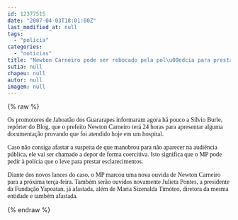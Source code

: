```yaml
---
id: 12377515
date: "2007-04-03T18:01:00Z"
last_modified_at: null
tags:
  - "policia"
categories:
  - "noticias"
title: "Newton Carneiro pode ser rebocado pela pol\u00edcia para prestar esclarecimentos ao MP"
sutia: null
chapeu: null
autor: null
imagem: null
---
```

{% raw %}
<p><P><FONT face=Verdana>Os promotores de Jaboatão dos Guararapes informaram agora há pouco a Sílvio Burle, repórter do Blog, que o prefeito Newton Carneiro terá 24 horas para apresentar alguma documentação provando que foi atendido hoje em um hospital.</FONT></P></p>
<p><P><FONT face=Verdana>Caso não consiga afastar a suspeita de que manobrou para não aparecer na audiência pública, ele vai ser chamado a depor de forma coercitiva. Isto significa que o MP pode pedir&nbsp;à polícia que o leve para prestar esclarecimentos.</FONT></P></p>
<p><P><FONT face=Verdana>Diante dos novos lances do caso, o MP marcou uma nova ouvida de Newton Carneiro para a próxima terça-feira. Também serão ouvidos novamente Julieta Pontes, a presidente da Fundação Yapoatan, já afastada, além de Maria Sizenalda Timóteo, diretora da mesma entidade e também afastada.</FONT></P> </p>
{% endraw %}